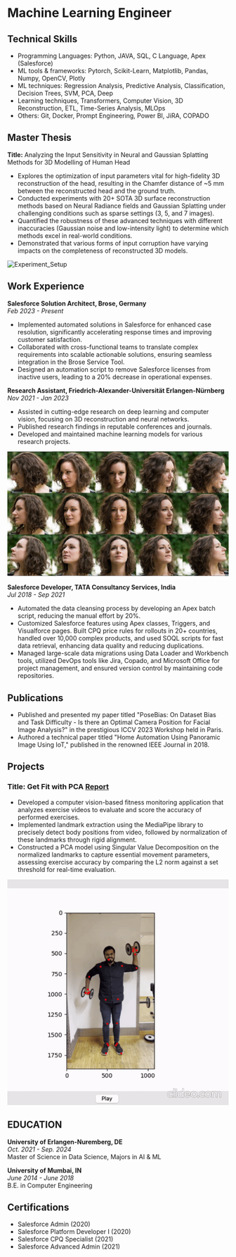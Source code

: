 # Machine Learning Engineer

## Technical Skills
- Programming Languages: Python, JAVA, SQL, C Language, Apex (Salesforce)
- ML tools & frameworks: Pytorch, Scikit-Learn, Matplotlib, Pandas, Numpy, OpenCV, Plotly
- ML techniques: Regression Analysis, Predictive Analysis, Classification, Decision Trees, SVM, PCA, Deep
- Learning techniques, Transformers, Computer Vision, 3D Reconstruction, ETL, Time-Series Analysis, MLOps
- Others: Git, Docker, Prompt Engineering, Power BI, JiRA, COPADO

## Master Thesis
**Title:** Analyzing the Input Sensitivity in Neural and Gaussian Splatting Methods for 3D Modelling of Human Head

- Explores the optimization of input parameters vital for high-fidelity 3D reconstruction of the head, resulting in the Chamfer distance of ~5 mm between the reconstructed head and the ground truth.
- Conducted experiments with 20+ SOTA 3D surface reconstruction methods based on Neural Radiance fields and Gaussian Splatting under challenging conditions such as sparse settings (3, 5, and 7 images).
- Quantified the robustness of these advanced techniques with different inaccuracies (Gaussian noise and low-intensity light) to determine which methods excel in real-world conditions.
- Demonstrated that various forms of input corruption have varying impacts on the completeness of reconstructed 3D models.

![Experiment_Setup](assets/img/camera_exp_setup.gif)

## Work Experience
**Salesforce Solution Architect, Brose, Germany**  
*Feb 2023 - Present*

- Implemented automated solutions in Salesforce for enhanced case resolution, significantly accelerating response times and improving customer satisfaction.
- Collaborated with cross-functional teams to translate complex requirements into scalable actionable solutions, ensuring seamless integration in the Brose Service Tool.
- Designed an automation script to remove Salesforce licenses from inactive users, leading to a 20% decrease in operational expenses.

**Research Assistant, Friedrich-Alexander-Universität Erlangen-Nürnberg**  
*Nov 2021 - Jan 2023*

- Assisted in cutting-edge research on deep learning and computer vision, focusing on 3D reconstruction and neural networks.
- Published research findings in reputable conferences and journals.
- Developed and maintained machine learning models for various research projects.

![Optimal Camera Position](assets/img/optimal_camera.jpg)

**Salesforce Developer, TATA Consultancy Services, India**  
*Jul 2018 - Sep 2021*

- Automated the data cleansing process by developing an Apex batch script, reducing the manual effort by 20%.
- Customized Salesforce features using Apex classes, Triggers, and Visualforce pages. Built CPQ price rules for rollouts in 20+ countries, handled over 10,000 complex products, and used SOQL scripts for fast data retrieval, enhancing data quality and reducing duplications.
- Managed large-scale data migrations using Data Loader and Workbench tools, utilized DevOps tools like Jira, Copado, and Microsoft Office for project management, and ensured version control by maintaining code repositories.


## Publications
- Published and presented my paper titled "PoseBias: On Dataset Bias and Task Difficulty - Is there an Optimal Camera Position for Facial Image Analysis?" in the prestigious ICCV 2023 Workshop held in Paris.
- Authored a technical paper titled "Home Automation Using Panoramic Image Using IoT," published in the renowned IEEE Journal in 2018.


## Projects

###  Title: Get Fit with PCA [Report](https://github.com/mohit-choithwani/Get_Fit_with_PCA/blob/main/Fitness%20App.pdf)
- Developed a computer vision-based fitness monitoring application that analyzes exercise videos to evaluate and score the accuracy of performed exercises.
- Implemented landmark extraction using the MediaPipe library to precisely detect body positions from video, followed by normalization of these landmarks through rigid alignment.
- Constructed a PCA model using Singular Value Decomposition on the normalized landmarks to capture essential movement parameters, assessing exercise accuracy by comparing the L2 norm against a set threshold for real-time evaluation.

![Fitness App](/assets/img/pca_image.gif)

##  EDUCATION

**University of Erlangen-Nuremberg, DE**  
*Oct. 2021 - Sep. 2024*  
Master of Science in Data Science, Majors in AI & ML

**University of Mumbai, IN**  
*June 2014 - June 2018*  
B.E. in Computer Engineering

## Certifications
- Salesforce Admin (2020)
- Salesforce Platform Developer I (2020)
- Salesforce CPQ Specialist (2021)
- Salesforce Advanced Admin (2021)
 
